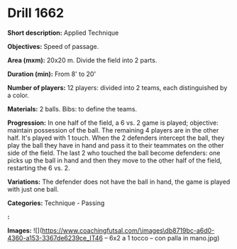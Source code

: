 # Drill 1662

**Short description:**
Applied Technique

**Objectives:**
Speed of passage.

**Area (mxm):**
20x20 m. Divide the field into 2 parts.

**Duration (min):**
From 8' to 20'

**Number of players:**
12 players: divided into 2 teams, each distinguished by a color.

**Materials:**
2 balls. Bibs: to define the teams.

**Progression:**
In one half of the field, a 6 vs. 2 game is played; objective: maintain possession of the ball. The remaining 4 players are in the other half. It's played with 1 touch. When the 2 defenders intercept the ball, they play the ball they have in hand and pass it to their teammates on the other side of the field. The last 2 who touched the ball become defenders: one picks up the ball in hand and then they move to the other half of the field, restarting the 6 vs. 2.

**Variations:**
The defender does not have the ball in hand, the game is played with just one ball.

**Categories:**
Technique - Passing

**:**


**Images:**
![](https://www.coachingfutsal.com/\images\db8719bc-a6d0-4360-a153-3367de6239ce_IT46 – 6x2 a 1 tocco – con palla in mano.jpg)

